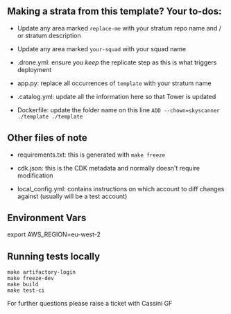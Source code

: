 ## Making a strata from this template? Your to-dos:

- Update any area marked `replace-me` with your stratum repo name and / or stratum description

- Update any area marked `your-squad` with your squad name

- .drone.yml: ensure you _keep_ the replicate step as this is what triggers deployment

- app.py: replace all occurrences of `template` with your stratum name

- .catalog.yml: update all the information here so that Tower is updated

- Dockerfile: update the folder name on this line `ADD --chown=skyscanner ./template ./template`

## Other files of note

- requirements.txt: this is generated with `make freeze`

- cdk.json: this is the CDK metadata and normally doesn't require modification

- local_config.yml: contains instructions on which account to diff changes against (usually will be a test account)

## Environment Vars
export AWS_REGION=eu-west-2


## Running tests locally
``` 
make artifactory-login
make freeze-dev
make build
make test-ci
```

For further questions please raise a ticket with Cassini GF